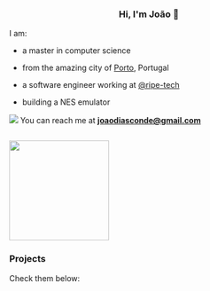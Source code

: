 <h3 align="center"> Hi, I'm João 👋 </h3>

I am:

- a master in computer science

- from the amazing city of [Porto](https://goo.gl/maps/RR8Gg3PrVteYkAWC9), Portugal

- a software engineer working at [@ripe-tech](https://github.com/ripe-tech)

- building a NES emulator

<a style="text-decoration: none;" href="mailto:joaodiasconde@gmail.com"><img src="https://img.shields.io/badge/Gmail-D14836?style=for-the-badge&logo=gmail&logoColor=white" /></a> You can reach me at **joaodiasconde@gmail.com**

<img style="padding-top: 1em;" height="180em" src="https://github-readme-stats.vercel.app/api?username=joao-conde&show_icons=true&hide_border=true&&count_private=true&include_all_commits=true&theme=dark" />

### Projects

Check them below:
